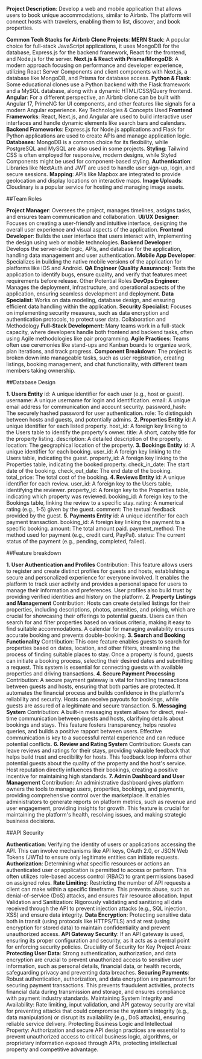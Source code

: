 **Project Description**: Develop a web and mobile application that allows users to book unique accommodations, similar to Airbnb. The platform will connect hosts with travelers, enabling them to list, discover, and book properties.

**Common Tech Stacks for Airbnb Clone Projects**:
**MERN Stack**:
A popular choice for full-stack JavaScript applications, it uses MongoDB for the database, Express.js for the backend framework, React for the frontend, and Node.js for the server. 
**Next.js & React with Prisma/MongoDB**:
A modern approach focusing on performance and developer experience, utilizing React Server Components and client components with Next.js, a database like MongoDB, and Prisma for database access. 
**Python & Flask**:
Some educational clones use a Python backend with the Flask framework and a MySQL database, along with a dynamic HTML/CSS/jQuery frontend. 
**Angular**:
For a different perspective, an Airbnb clone can be built with Angular 17, PrimeNG for UI components, and other features like signals for a modern Angular experience. 
Key Technologies & Concepts Used
**Frontend Frameworks**:
React, Next.js, and Angular are used to build interactive user interfaces and handle dynamic elements like search bars and calendars. 
**Backend Frameworks**:
Express.js for Node.js applications and Flask for Python applications are used to create APIs and manage application logic. 
**Databases**:
MongoDB is a common choice for its flexibility, while PostgreSQL and MySQL are also used in some projects. 
**Styling**:
Tailwind CSS is often employed for responsive, modern designs, while Styled Components might be used for component-based styling. 
**Authentication**:
Libraries like NextAuth and JWT are used to handle user sign-up, login, and secure sessions. 
**Mapping**:
APIs like Mapbox are integrated to provide geolocation and display locations on interactive maps. 
**Image Uploads**:
Cloudinary is a popular service for hosting and managing image assets. 


##Team Roles

**Project Manager**:
Oversees the project, manages timelines, assigns tasks, and ensures team communication and collaboration. 
**UI/UX Designer**:
Focuses on creating a user-friendly and intuitive interface, designing the overall user experience and visual aspects of the application. 
**Frontend Developer**:
Builds the user interface that users interact with, implementing the design using web or mobile technologies. 
**Backend Developer**:
Develops the server-side logic, APIs, and database for the application, handling data management and user authentication. 
**Mobile App Developer**:
Specializes in building the native mobile versions of the application for platforms like iOS and Android. 
**QA Engineer (Quality Assurance)**:
Tests the application to identify bugs, ensure quality, and verify that features meet requirements before release. 
Other Potential Roles
**DevOps Engineer**:
Manages the deployment, infrastructure, and operational aspects of the application, ensuring seamless development and deployment. 
**Data Specialist**:
Works on data modeling, database design, and ensuring efficient data handling within the application. 
**Security Specialist**:
Focuses on implementing security measures, such as data encryption and authentication protocols, to protect user data. 
Collaboration and Methodology
**Full-Stack Development**:
Many teams work in a full-stack capacity, where developers handle both frontend and backend tasks, often using Agile methodologies like pair programming. 
**Agile Practices**:
Teams often use ceremonies like stand-ups and Kanban boards to organize work, plan iterations, and track progress. 
**Component Breakdown**:
The project is broken down into manageable tasks, such as user registration, creating listings, booking management, and chat functionality, with different team members taking ownership. 

##Database Design

**1. Users Entity**
id: A unique identifier for each user (e.g., host or guest).
username: A unique username for login and identification.
email: A unique email address for communication and account security.
password_hash: The securely hashed password for user authentication.
role: To distinguish between hosts and guests, and potentially admins.
**2. Properties Entity** 
id: A unique identifier for each listed property.
host_id: A foreign key linking to the Users table to identify the property's owner.
title: A short, catchy title for the property listing.
description: A detailed description of the property.
location: The geographical location of the property.
**3. Bookings Entity** 
id: A unique identifier for each booking.
user_id: A foreign key linking to the Users table, indicating the guest.
property_id: A foreign key linking to the Properties table, indicating the booked property.
check_in_date: The start date of the booking.
check_out_date: The end date of the booking.
total_price: The total cost of the booking.
**4. Reviews Entity**
id: A unique identifier for each review. 
user_id: A foreign key to the Users table, identifying the reviewer. 
property_id: A foreign key to the Properties table, indicating which property was reviewed. 
booking_id: A foreign key to the Bookings table, linking the review to a specific stay. 
rating: A numerical rating (e.g., 1-5) given by the guest. 
comment: The textual feedback provided by the guest. 
**5. Payments Entity** 
id: A unique identifier for each payment transaction.
booking_id: A foreign key linking the payment to a specific booking.
amount: The total amount paid.
payment_method: The method used for payment (e.g., credit card, PayPal).
status: The current status of the payment (e.g., pending, completed, failed).

##Feature breakdown

**1. User Authentication and Profiles**
Contribution: This feature allows users to register and create distinct profiles for guests and hosts, establishing a secure and personalized experience for everyone involved. It enables the platform to track user activity and provides a personal space for users to manage their information and preferences. User profiles also build trust by providing verified identities and history on the platform.
**2. Property Listings and Management**
Contribution: Hosts can create detailed listings for their properties, including descriptions, photos, amenities, and pricing, which are crucial for showcasing their offerings to potential guests. Users can then search for and filter properties based on various criteria, making it easy to find suitable accommodations. A calendar for managing availability ensures accurate booking and prevents double-booking.
**3. Search and Booking Functionality**
Contribution: This core feature enables guests to search for properties based on dates, location, and other filters, streamlining the process of finding suitable places to stay. Once a property is found, guests can initiate a booking process, selecting their desired dates and submitting a request. This system is essential for connecting guests with available properties and driving transactions.
**4. Secure Payment Processing**
Contribution: A secure payment gateway is vital for handling transactions between guests and hosts, ensuring that both parties are protected. It automates the financial process and builds confidence in the platform's reliability and security. Hosts can receive payouts for bookings, while guests are assured of a legitimate and secure transaction.
**5. Messaging System** 
Contribution: A built-in messaging system allows for direct, real-time communication between guests and hosts, clarifying details about bookings and stays. This feature fosters transparency, helps resolve queries, and builds a positive rapport between users. Effective communication is key to a successful rental experience and can reduce potential conflicts.
**6. Review and Rating System**
Contribution: Guests can leave reviews and ratings for their stays, providing valuable feedback that helps build trust and credibility for hosts. This feedback loop informs other potential guests about the quality of the property and the host's service. Host reputation directly influences their bookings, creating a positive incentive for maintaining high standards.
**7. Admin Dashboard and User Management**
Contribution: An administrative dashboard gives platform owners the tools to manage users, properties, bookings, and payments, providing comprehensive control over the marketplace. It enables administrators to generate reports on platform metrics, such as revenue and user engagement, providing insights for growth. This feature is crucial for maintaining the platform's health, resolving issues, and making strategic business decisions.

##API Security

**Authentication**:
Verifying the identity of users or applications accessing the API. This can involve mechanisms like API keys, OAuth 2.0, or JSON Web Tokens (JWTs) to ensure only legitimate entities can initiate requests.
**Authorization**:
Determining what specific resources or actions an authenticated user or application is permitted to access or perform. This often utilizes role-based access control (RBAC) to grant permissions based on assigned roles.
**Rate Limiting**:
Restricting the number of API requests a client can make within a specific timeframe. This prevents abuse, such as denial-of-service (DoS) attacks, and ensures fair resource allocation. 
Input Validation and Sanitization:
Rigorously validating and sanitizing all data received through the API to prevent injection attacks (e.g., SQL injection, XSS) and ensure data integrity.
**Data Encryption**:
Protecting sensitive data both in transit (using protocols like HTTPS/TLS) and at rest (using encryption for stored data) to maintain confidentiality and prevent unauthorized access.
**API Gateway Security**:
If an API gateway is used, ensuring its proper configuration and security, as it acts as a central point for enforcing security policies.
Cruciality of Security for Key Project Areas:
**Protecting User Data**:
Strong authentication, authorization, and data encryption are crucial to prevent unauthorized access to sensitive user information, such as personal details, financial data, or health records, safeguarding privacy and preventing data breaches.
**Securing Payments**:
Robust authentication, authorization, and data encryption are paramount for securing payment transactions. This prevents fraudulent activities, protects financial data during transmission and storage, and ensures compliance with payment industry standards.
Maintaining System Integrity and Availability:
Rate limiting, input validation, and API gateway security are vital for preventing attacks that could compromise the system's integrity (e.g., data manipulation) or disrupt its availability (e.g., DoS attacks), ensuring reliable service delivery.
Protecting Business Logic and Intellectual Property:
Authorization and secure API design practices are essential to prevent unauthorized access to critical business logic, algorithms, or proprietary information exposed through APIs, protecting intellectual property and competitive advantage.


